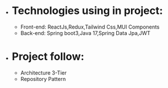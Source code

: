 

- # Technologies using in project:
  - Front-end: ReactJs,Redux,Tailwind Css,MUI Components
  - Back-end: Spring boot3,Java 17,Spring Data Jpa,JWT
- # Project follow:
  + Architecture 3-Tier
  + Repository Pattern

